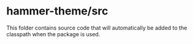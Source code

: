 # hammer-theme/src

This folder contains source code that will automatically be added to the classpath when
the package is used.
